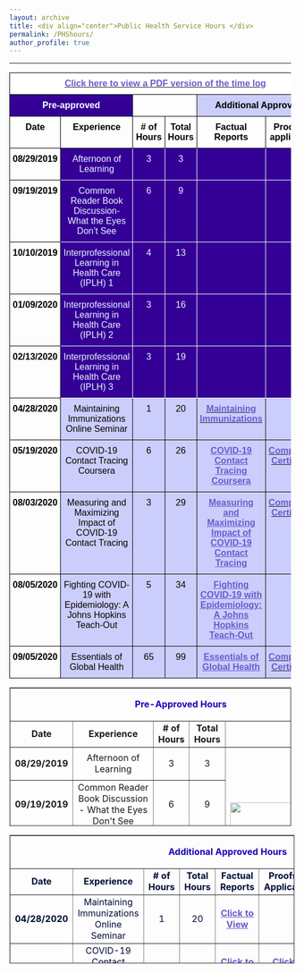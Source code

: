 ```yaml
---
layout: archive
title: <div align="center">Public Health Service Hours </div>  
permalink: /PHShours/
author_profile: true
---  
```

<hr size="6" width="100%" color="navy">


<style type="text/css">@media screen and (max-width: 767px) {.tg {width: auto !important;}.tg col {width: auto !important;}.tg-wrap {overflow-x: auto;-webkit-overflow-scrolling: touch;}}</style><div class="tg-wrap"><table style="border-collapse:collapse;border-spacing:0" class="tg"><tbody><tr><td style="background-color:#ffffff;border-color:#000000;border-style:solid;border-width:1px;color:#6a5acd;font-family:Arial, sans-serif;font-size:16px;font-weight:bold;overflow:hidden;padding:10px 5px;text-align:center;text-decoration:underline;vertical-align:top;word-break:normal" colspan="6"><a href="https://shalslikesepi.github.io/files/PHS%20Time%20Log.pdf" target="_blank" rel="noopener noreferrer"><span style="color:#6A5ACD">Click here to view a PDF version of the time log</span></a></td></tr><tr><td style="background-color:#340096;border-color:#000000;border-style:solid;border-width:1px;color:#ffffff;font-family:Arial, sans-serif;font-size:16px;font-weight:bold;overflow:hidden;padding:10px 5px;text-align:center;vertical-align:top;word-break:normal" colspan="2">Pre-approved</td><td style="border-color:#000000;border-style:solid;border-width:1px;color:#000000;font-family:Arial, sans-serif;font-size:16px;overflow:hidden;padding:10px 5px;text-align:left;vertical-align:top;word-break:normal" colspan="2"></td><td style="background-color:#CBCEFB;border-color:#000000;border-style:solid;border-width:1px;color:#000000;font-family:Arial, sans-serif;font-size:16px;font-weight:bold;overflow:hidden;padding:10px 5px;text-align:center;vertical-align:top;word-break:normal" colspan="2">Additional Approved</td></tr><tr><td style="border-color:#000000;border-style:solid;border-width:1px;color:#000000;font-family:Arial, sans-serif;font-size:16px;font-weight:bold;overflow:hidden;padding:10px 5px;text-align:center;vertical-align:top;word-break:normal">Date</td><td style="border-color:#000000;border-style:solid;border-width:1px;color:#000000;font-family:Arial, sans-serif;font-size:16px;font-weight:bold;overflow:hidden;padding:10px 5px;text-align:center;vertical-align:top;word-break:normal">Experience</td><td style="border-color:#000000;border-style:solid;border-width:1px;color:#000000;font-family:Arial, sans-serif;font-size:16px;font-weight:bold;overflow:hidden;padding:10px 5px;text-align:center;vertical-align:top;word-break:normal"># of Hours</td><td style="border-color:#000000;border-style:solid;border-width:1px;color:#000000;font-family:Arial, sans-serif;font-size:16px;font-weight:bold;overflow:hidden;padding:10px 5px;text-align:center;vertical-align:top;word-break:normal">Total Hours</td><td style="border-color:#000000;border-style:solid;border-width:1px;color:#000000;font-family:Arial, sans-serif;font-size:16px;font-weight:bold;overflow:hidden;padding:10px 5px;text-align:center;vertical-align:top;word-break:normal">Factual Reports</td><td style="border-color:#000000;border-style:solid;border-width:1px;color:#000000;font-family:Arial, sans-serif;font-size:16px;font-weight:bold;overflow:hidden;padding:10px 5px;text-align:center;vertical-align:top;word-break:normal">Proofs (if applicable)</td></tr><tr><td style="border-color:#000000;border-style:solid;border-width:1px;color:#000000;font-family:Arial, sans-serif;font-size:16px;font-weight:bold;overflow:hidden;padding:10px 5px;text-align:center;vertical-align:top;word-break:normal">08/29/2019</td><td style="background-color:#340096;border-color:#ffffff;border-style:solid;border-width:1px;color:#ECF4FF;font-family:Arial, sans-serif;font-size:16px;overflow:hidden;padding:10px 5px;text-align:center;vertical-align:top;word-break:normal"><span style="color:#ECF4FF;background-color:#340096">Afternoon of Learning</span></td><td style="background-color:#340096;border-color:#ffffff;border-style:solid;border-width:1px;color:#ECF4FF;font-family:Arial, sans-serif;font-size:16px;overflow:hidden;padding:10px 5px;text-align:center;vertical-align:top;word-break:normal"><span style="color:#ECF4FF;background-color:#340096">3</span></td><td style="background-color:#340096;border-color:#ffffff;border-style:solid;border-width:1px;color:#ECF4FF;font-family:Arial, sans-serif;font-size:16px;overflow:hidden;padding:10px 5px;text-align:center;vertical-align:top;word-break:normal">3</td><td style="background-color:#340096;border-color:#ffffff;border-style:solid;border-width:1px;color:#FFF;font-family:Arial, sans-serif;font-size:16px;font-weight:bold;overflow:hidden;padding:10px 5px;text-align:left;vertical-align:top;word-break:normal"></td><td style="background-color:#340096;border-color:#ffffff;border-style:solid;border-width:1px;font-family:Arial, sans-serif;font-size:14px;overflow:hidden;padding:10px 5px;text-align:left;vertical-align:top;word-break:normal"></td></tr><tr><td style="border-color:#000000;border-style:solid;border-width:1px;color:#000000;font-family:Arial, sans-serif;font-size:16px;font-weight:bold;overflow:hidden;padding:10px 5px;text-align:center;vertical-align:top;word-break:normal">09/19/2019</td><td style="background-color:#340096;border-color:#ffffff;border-style:solid;border-width:1px;color:#ECF4FF;font-family:Arial, sans-serif;font-size:16px;overflow:hidden;padding:10px 5px;text-align:center;vertical-align:top;word-break:normal"><span style="color:#ECF4FF;background-color:#340096">Common Reader Book Discussion-What the Eyes Don’t See</span></td><td style="background-color:#340096;border-color:#ffffff;border-style:solid;border-width:1px;color:#ECF4FF;font-family:Arial, sans-serif;font-size:16px;overflow:hidden;padding:10px 5px;text-align:center;vertical-align:top;word-break:normal"><span style="color:#ECF4FF;background-color:#340096">6</span></td><td style="background-color:#340096;border-color:#ffffff;border-style:solid;border-width:1px;color:#ECF4FF;font-family:Arial, sans-serif;font-size:16px;overflow:hidden;padding:10px 5px;text-align:center;vertical-align:top;word-break:normal"><span style="background-color:#340096">9</span></td><td style="background-color:#340096;border-color:#ffffff;border-style:solid;border-width:1px;color:#340096;font-family:Arial, sans-serif;font-size:16px;overflow:hidden;padding:10px 5px;text-align:left;vertical-align:top;word-break:normal"></td><td style="background-color:#340096;border-color:#ffffff;border-style:solid;border-width:1px;font-family:Arial, sans-serif;font-size:14px;overflow:hidden;padding:10px 5px;text-align:left;vertical-align:top;word-break:normal"></td></tr><tr><td style="border-color:#000000;border-style:solid;border-width:1px;color:#000000;font-family:Arial, sans-serif;font-size:16px;font-weight:bold;overflow:hidden;padding:10px 5px;text-align:center;vertical-align:top;word-break:normal">10/10/2019</td><td style="background-color:#340096;border-color:#ffffff;border-style:solid;border-width:1px;color:#ECF4FF;font-family:Arial, sans-serif;font-size:16px;overflow:hidden;padding:10px 5px;text-align:center;vertical-align:top;word-break:normal"><span style="color:#ECF4FF;background-color:#340096">Interprofessional Learning in Health Care (IPLH) 1</span></td><td style="background-color:#340096;border-color:#ffffff;border-style:solid;border-width:1px;color:#ECF4FF;font-family:Arial, sans-serif;font-size:16px;overflow:hidden;padding:10px 5px;text-align:center;vertical-align:top;word-break:normal"><span style="color:#ECF4FF;background-color:#340096">4</span></td><td style="background-color:#340096;border-color:#ffffff;border-style:solid;border-width:1px;color:#ECF4FF;font-family:Arial, sans-serif;font-size:16px;overflow:hidden;padding:10px 5px;text-align:center;vertical-align:top;word-break:normal"><span style="background-color:#340096">13</span></td><td style="background-color:#340096;border-color:#ffffff;border-style:solid;border-width:1px;color:#FFF;font-family:Arial, sans-serif;font-size:16px;font-weight:bold;overflow:hidden;padding:10px 5px;text-align:left;vertical-align:top;word-break:normal"></td><td style="background-color:#340096;border-color:#ffffff;border-style:solid;border-width:1px;font-family:Arial, sans-serif;font-size:14px;overflow:hidden;padding:10px 5px;text-align:left;vertical-align:top;word-break:normal"></td></tr><tr><td style="border-color:#000000;border-style:solid;border-width:1px;color:#000000;font-family:Arial, sans-serif;font-size:16px;font-weight:bold;overflow:hidden;padding:10px 5px;text-align:center;vertical-align:top;word-break:normal">01/09/2020</td><td style="background-color:#340096;border-color:#ffffff;border-style:solid;border-width:1px;color:#ECF4FF;font-family:Arial, sans-serif;font-size:16px;overflow:hidden;padding:10px 5px;text-align:center;vertical-align:top;word-break:normal"><span style="color:#ECF4FF;background-color:#340096">Interprofessional Learning in Health Care (IPLH) 2</span></td><td style="background-color:#340096;border-color:#ffffff;border-style:solid;border-width:1px;color:#ECF4FF;font-family:Arial, sans-serif;font-size:16px;overflow:hidden;padding:10px 5px;text-align:center;vertical-align:top;word-break:normal"><span style="color:#ECF4FF;background-color:#340096">3</span></td><td style="background-color:#340096;border-color:#ffffff;border-style:solid;border-width:1px;color:#ECF4FF;font-family:Arial, sans-serif;font-size:16px;overflow:hidden;padding:10px 5px;text-align:center;vertical-align:top;word-break:normal"><span style="background-color:#340096">16</span></td><td style="background-color:#340096;border-color:#ffffff;border-style:solid;border-width:1px;color:#FFF;font-family:Arial, sans-serif;font-size:16px;font-weight:bold;overflow:hidden;padding:10px 5px;text-align:left;vertical-align:top;word-break:normal"></td><td style="background-color:#340096;border-color:#ffffff;border-style:solid;border-width:1px;font-family:Arial, sans-serif;font-size:14px;overflow:hidden;padding:10px 5px;text-align:left;vertical-align:top;word-break:normal"></td></tr><tr><td style="border-color:#000000;border-style:solid;border-width:1px;color:#000000;font-family:Arial, sans-serif;font-size:16px;font-weight:bold;overflow:hidden;padding:10px 5px;text-align:center;vertical-align:top;word-break:normal">02/13/2020</td><td style="background-color:#340096;border-color:#ffffff;border-style:solid;border-width:1px;color:#ECF4FF;font-family:Arial, sans-serif;font-size:16px;overflow:hidden;padding:10px 5px;text-align:center;vertical-align:top;word-break:normal"><span style="color:#ECF4FF;background-color:#340096">Interprofessional Learning in Health Care (IPLH) 3</span></td><td style="background-color:#340096;border-color:#ffffff;border-style:solid;border-width:1px;color:#ECF4FF;font-family:Arial, sans-serif;font-size:16px;overflow:hidden;padding:10px 5px;text-align:center;vertical-align:top;word-break:normal"><span style="color:#ECF4FF;background-color:#340096">3</span></td><td style="background-color:#340096;border-color:#ffffff;border-style:solid;border-width:1px;color:#ECF4FF;font-family:Arial, sans-serif;font-size:16px;overflow:hidden;padding:10px 5px;text-align:center;vertical-align:top;word-break:normal"><span style="color:#ECF4FF;background-color:#340096">19</span></td><td style="background-color:#340096;border-color:#ffffff;border-style:solid;border-width:1px;color:#FFF;font-family:Arial, sans-serif;font-size:16px;font-weight:bold;overflow:hidden;padding:10px 5px;text-align:left;vertical-align:top;word-break:normal"></td><td style="background-color:#340096;border-color:#ffffff;border-style:solid;border-width:1px;font-family:Arial, sans-serif;font-size:14px;overflow:hidden;padding:10px 5px;text-align:left;vertical-align:top;word-break:normal"></td></tr><tr><td style="border-color:#000000;border-style:solid;border-width:1px;color:#000000;font-family:Arial, sans-serif;font-size:16px;font-weight:bold;overflow:hidden;padding:10px 5px;text-align:center;vertical-align:top;word-break:normal">04/28/2020</td><td style="background-color:#CBCEFB;border-color:#000000;border-style:solid;border-width:1px;color:#080000;font-family:Arial, sans-serif;font-size:16px;overflow:hidden;padding:10px 5px;text-align:center;vertical-align:top;word-break:normal"><span style="color:#080000;background-color:#CBCEFB">Maintaining Immunizations Online Seminar</span></td><td style="background-color:#CBCEFB;border-color:#000000;border-style:solid;border-width:1px;color:#080000;font-family:Arial, sans-serif;font-size:16px;overflow:hidden;padding:10px 5px;text-align:center;vertical-align:top;word-break:normal"><span style="color:#080000;background-color:#CBCEFB">1</span></td><td style="background-color:#CBCEFB;border-color:#000000;border-style:solid;border-width:1px;color:#080000;font-family:Arial, sans-serif;font-size:16px;overflow:hidden;padding:10px 5px;text-align:center;vertical-align:top;word-break:normal"><span style="color:#080000;background-color:#CBCEFB">20</span></td><td style="background-color:#CBCEFB;border-color:#000000;border-style:solid;border-width:1px;color:#6A5ACD;font-family:Arial, sans-serif;font-size:16px;font-weight:bold;overflow:hidden;padding:10px 5px;text-align:center;text-decoration:underline;vertical-align:top;word-break:normal"><a href="https://shalslikesepi.github.io/files/SN_APE%201%20Immunizations%20Seminar.pdf" target="_blank" rel="noopener noreferrer"><span style="color:#6A5ACD">Maintaining Immunizations</span></a></td><td style="background-color:#cbcefb;border-color:#000000;border-style:solid;border-width:1px;color:#cbcefb;font-family:Arial, sans-serif;font-size:14px;overflow:hidden;padding:10px 5px;text-align:left;vertical-align:top;word-break:normal"></td></tr><tr><td style="border-color:#000000;border-style:solid;border-width:1px;color:#000000;font-family:Arial, sans-serif;font-size:16px;font-weight:bold;overflow:hidden;padding:10px 5px;text-align:center;vertical-align:top;word-break:normal">05/19/2020</td><td style="background-color:#CBCEFB;border-color:#000000;border-style:solid;border-width:1px;color:#080000;font-family:Arial, sans-serif;font-size:16px;overflow:hidden;padding:10px 5px;text-align:center;vertical-align:top;word-break:normal"><span style="color:#080000;background-color:#CBCEFB">COVID-19 Contact Tracing Coursera</span></td><td style="background-color:#CBCEFB;border-color:#000000;border-style:solid;border-width:1px;color:#080000;font-family:Arial, sans-serif;font-size:16px;overflow:hidden;padding:10px 5px;text-align:center;vertical-align:top;word-break:normal"><span style="color:#080000;background-color:#CBCEFB">6</span></td><td style="background-color:#CBCEFB;border-color:#000000;border-style:solid;border-width:1px;color:#080000;font-family:Arial, sans-serif;font-size:16px;overflow:hidden;padding:10px 5px;text-align:center;vertical-align:top;word-break:normal"><span style="color:#080000;background-color:#CBCEFB">26</span></td><td style="background-color:#CBCEFB;border-color:#000000;border-style:solid;border-width:1px;color:#6A5ACD;font-family:Arial, sans-serif;font-size:16px;font-weight:bold;overflow:hidden;padding:10px 5px;text-align:center;text-decoration:underline;vertical-align:top;word-break:normal"><a href="https://shalslikesepi.github.io/files/SN_APE%202%20Contact%20Tracing%201.pdf"><span style="text-decoration:underline;color:#6A5ACD">COVID-19 Contact Tracing Coursera</span></a></td><td style="background-color:#cbcefb;border-color:#000000;border-style:solid;border-width:1px;color:#6a5acd;font-family:Arial, sans-serif;font-size:16px;font-weight:bold;overflow:hidden;padding:10px 5px;text-align:center;text-decoration:underline;vertical-align:top;word-break:normal"><a href="https://shalslikesepi.github.io/files/Contact%20Tracing%201.pdf" target="_blank" rel="noopener noreferrer"><span style="color:#6A5ACD">Completion Certificate</span></a></td></tr><tr><td style="border-color:#000000;border-style:solid;border-width:1px;color:#000000;font-family:Arial, sans-serif;font-size:16px;font-weight:bold;overflow:hidden;padding:10px 5px;text-align:center;vertical-align:top;word-break:normal">08/03/2020</td><td style="background-color:#CBCEFB;border-color:#000000;border-style:solid;border-width:1px;color:#080000;font-family:Arial, sans-serif;font-size:16px;overflow:hidden;padding:10px 5px;text-align:center;vertical-align:top;word-break:normal"><span style="color:#080000;background-color:#CBCEFB">Measuring and Maximizing Impact of COVID-19 Contact Tracing</span></td><td style="background-color:#CBCEFB;border-color:#000000;border-style:solid;border-width:1px;color:#080000;font-family:Arial, sans-serif;font-size:16px;overflow:hidden;padding:10px 5px;text-align:center;vertical-align:top;word-break:normal"><span style="color:#080000;background-color:#CBCEFB">3</span></td><td style="background-color:#CBCEFB;border-color:#000000;border-style:solid;border-width:1px;color:#080000;font-family:Arial, sans-serif;font-size:16px;overflow:hidden;padding:10px 5px;text-align:center;vertical-align:top;word-break:normal"><span style="color:#080000;background-color:#CBCEFB">29</span></td><td style="background-color:#CBCEFB;border-color:#000000;border-style:solid;border-width:1px;color:#6A5ACD;font-family:Arial, sans-serif;font-size:16px;font-weight:bold;overflow:hidden;padding:10px 5px;text-align:center;text-decoration:underline;vertical-align:top;word-break:normal"><a href="https://shalslikesepi.github.io/files/SN_APE%203%20Contact%20Tracing%202.pdf"><span style="text-decoration:underline;color:#6A5ACD">Measuring and Maximizing Impact of COVID-19 Contact Tracing</span></a></td><td style="background-color:#cbcefb;border-color:#000000;border-style:solid;border-width:1px;color:#6a5acd;font-family:Arial, sans-serif;font-size:16px;font-weight:bold;overflow:hidden;padding:10px 5px;text-align:center;text-decoration:underline;vertical-align:top;word-break:normal"><a href="https://shalslikesepi.github.io/files/Contact%20Tracing%202.pdf" target="_blank" rel="noopener noreferrer"><span style="color:#6A5ACD">Completion Certificate</span></a></td></tr><tr><td style="border-color:#000000;border-style:solid;border-width:1px;color:#000000;font-family:Arial, sans-serif;font-size:16px;font-weight:bold;overflow:hidden;padding:10px 5px;text-align:center;vertical-align:top;word-break:normal">08/05/2020</td><td style="background-color:#CBCEFB;border-color:#000000;border-style:solid;border-width:1px;color:#080000;font-family:Arial, sans-serif;font-size:16px;overflow:hidden;padding:10px 5px;text-align:center;vertical-align:top;word-break:normal"><span style="color:#080000;background-color:#CBCEFB">Fighting COVID-19 with Epidemiology: A Johns Hopkins Teach-Out</span></td><td style="background-color:#CBCEFB;border-color:#000000;border-style:solid;border-width:1px;color:#080000;font-family:Arial, sans-serif;font-size:16px;overflow:hidden;padding:10px 5px;text-align:center;vertical-align:top;word-break:normal"><span style="color:#080000;background-color:#CBCEFB">5</span></td><td style="background-color:#CBCEFB;border-color:#000000;border-style:solid;border-width:1px;color:#080000;font-family:Arial, sans-serif;font-size:16px;overflow:hidden;padding:10px 5px;text-align:center;vertical-align:top;word-break:normal"><span style="color:#080000;background-color:#CBCEFB">34</span></td><td style="background-color:#CBCEFB;border-color:#000000;border-style:solid;border-width:1px;color:#6A5ACD;font-family:Arial, sans-serif;font-size:16px;font-weight:bold;overflow:hidden;padding:10px 5px;text-align:center;text-decoration:underline;vertical-align:top;word-break:normal"><a href="https://shalslikesepi.github.io/files/SN_APE%204%20Fighting%20COVID.pdf"><span style="text-decoration:underline;color:#6A5ACD">Fighting COVID-19 with Epidemiology: A Johns Hopkins Teach-Out</span></a></td><td style="background-color:#cbcefb;border-color:#000000;border-style:solid;border-width:1px;color:#6a5acd;font-family:Arial, sans-serif;font-size:16px;font-weight:bold;overflow:hidden;padding:10px 5px;text-align:center;text-decoration:underline;vertical-align:top;word-break:normal"></td></tr><tr><td style="border-color:#000000;border-style:solid;border-width:1px;color:#000000;font-family:Arial, sans-serif;font-size:16px;font-weight:bold;overflow:hidden;padding:10px 5px;text-align:center;vertical-align:top;word-break:normal">09/05/2020</td><td style="background-color:#CBCEFB;border-color:#000000;border-style:solid;border-width:1px;color:#080000;font-family:Arial, sans-serif;font-size:16px;overflow:hidden;padding:10px 5px;text-align:center;vertical-align:top;word-break:normal"><span style="color:#080000;background-color:#CBCEFB">Essentials of Global Health</span></td><td style="background-color:#CBCEFB;border-color:#000000;border-style:solid;border-width:1px;color:#080000;font-family:Arial, sans-serif;font-size:16px;overflow:hidden;padding:10px 5px;text-align:center;vertical-align:top;word-break:normal"><span style="color:#080000;background-color:#CBCEFB">65</span></td><td style="background-color:#CBCEFB;border-color:#000000;border-style:solid;border-width:1px;color:#080000;font-family:Arial, sans-serif;font-size:16px;overflow:hidden;padding:10px 5px;text-align:center;vertical-align:top;word-break:normal"><span style="color:#080000;background-color:#CBCEFB">99</span></td><td style="background-color:#CBCEFB;border-color:#000000;border-style:solid;border-width:1px;color:#6A5ACD;font-family:Arial, sans-serif;font-size:16px;font-weight:bold;overflow:hidden;padding:10px 5px;text-align:center;text-decoration:underline;vertical-align:top;word-break:normal"><a href="https://shalslikesepi.github.io/files/SN_APE%205%20Global%20Health.pdf"><span style="text-decoration:underline;color:#6A5ACD">Essentials of Global Health</span></a></td><td style="background-color:#cbcefb;border-color:#000000;border-style:solid;border-width:1px;color:#6a5acd;font-family:Arial, sans-serif;font-size:16px;font-weight:bold;overflow:hidden;padding:10px 5px;text-align:center;text-decoration:underline;vertical-align:top;word-break:normal"><a href="https://shalslikesepi.github.io/files/Essentials%20of%20Global%20Health.pdf" target="_blank" rel="noopener noreferrer"><span style="color:#6A5ACD">Completion Certificate</span></a></td></tr></tbody></table></div>



<table style="border-collapse: collapse; width: 100%; height: 248px;" border="1">
<tbody>
<tr style="height: 18px;">
<td style="width: 19.8285%; text-align: center; font-size: 16px; height: 18px;" colspan="5">
<p><span style="color: #1900b5;"><strong>Pre-Approved Hours</strong></span></p>
</td>
</tr>
<tr style="height: 15px;">
<td style="width: 19.8285%; height: 15px; text-align: center; font-size: 16px;"><strong>Date</strong></td>
<td style="width: 29.2295%; height: 15px; text-align: center; font-size: 16px;"><strong>Experience</strong></td>
<td style="width: 10.942%; height: 15px; text-align: center; font-size: 16px;"><strong># of Hours</strong></td>
<td style="width: 20%; height: 15px; text-align: center; font-size: 16px;"><strong>Total Hours</strong></td>
<td style="width: 20%; height: 15px;">&nbsp;</td>
</tr>
<tr style="height: 43px;">
<td class="selected" style="width: 19.8285%; text-align: center; height: 43px; font-size: 16px;">
<div class="wrap">
<div>
<p><strong>08/29/2019</strong></p>
</div>
</div>
</td>
<td style="width: 29.2295%; height: 43px; text-align: center; font-size: 16px;">Afternoon of Learning</td>
<td style="width: 10.942%; height: 43px; text-align: center; font-size: 16px;">3</td>
<td style="width: 20%; height: 43px; text-align: center; font-size: 16px;">3</td>
<td style="width: 20%; height: 215px; font-size: 16px;" rowspan="5"><img src="https://pbs.twimg.com/media/DGtemVQWAAABJCF.jpg" alt="" width="209" height="209" /></td>
</tr>
<tr style="height: 43px;">
<td class="selected" style="width: 19.8285%; text-align: center; height: 43px; font-size: 16px;">
<div class="wrap">
<div>
<p><strong>09/19/2019</strong></p>
</div>
</div>
</td>
<td style="width: 29.2295%; height: 43px; text-align: center;">Common Reader Book Discussion - What the Eyes Don't See</td>
<td style="width: 10.942%; height: 43px; text-align: center; font-size: 16px;">6</td>
<td style="width: 20%; height: 43px; text-align: center; font-size: 16px;">9</td>
</tr>
<tr style="height: 43px;">
<td class="selected" style="width: 19.8285%; text-align: center; height: 43px; font-size: 16px;">
<div class="wrap">
<div>
<p><strong>10/10/2019</strong></p>
</div>
</div>
</td>
<td style="width: 29.2295%; height: 43px; text-align: center; font-size: 16px;">Interprofessional Learning in Health Care (IPLH) 1</td>
<td style="width: 10.942%; height: 43px; text-align: center; font-size: 16px;">4</td>
<td style="width: 20%; height: 43px; text-align: center; font-size: 16px;">13</td>
</tr>
<tr style="height: 43px;">
<td class="selected" style="width: 19.8285%; text-align: center; height: 43px; font-size: 16px;">
<div class="wrap">
<div>
<p><strong>01/09/2020</strong></p>
</div>
</div>
</td>
<td style="width: 29.2295%; height: 43px; text-align: center; font-size: 16px;">Interprofessional Learning in Health Care (IPLH) 2</td>
<td style="width: 10.942%; height: 43px; text-align: center; font-size: 16px;">3</td>
<td style="width: 20%; height: 43px; text-align: center; font-size: 16px;">16</td>
</tr>
<tr style="height: 43px;">
<td class="selected" style="width: 19.8285%; text-align: center; height: 43px; font-size: 16px;">
<div class="wrap">
<div>
<p><strong>02/13/2020</strong></p>
</div>
</div>
</td>
<td style="width: 29.2295%; height: 43px; text-align: center; font-size: 16px;">Interprofessional Learning in Health Care (IPLH) 3</td>
<td style="width: 10.942%; height: 43px; text-align: center; font-size: 16px;">3</td>
<td style="width: 20%; height: 43px; text-align: center; font-size: 16px;">19</td>
</tr>
</tbody>
</table>




<table style="border-collapse: collapse; width: 101.212%; height: 230px;" border="1">
<tbody>
<tr>
<td style="width: 7.62024%; text-align: center; font-size: 16px;" colspan="7">
<p><span style="color: #1900b5;"><strong>Additional Approved Hours</strong></span></p>
</td>
</tr>
<tr style="height: 15px;">
<td style="width: 7.62024%; height: 15px; text-align: center; font-size: 16px;"><span style="color: #000d33;"><strong>Date</strong></span></td>
<td style="width: 29.4091%; height: 15px; text-align: center; font-size: 16px;"><span style="color: #000d33;"><strong>Experience</strong></span></td>
<td style="width: 18.1233%; height: 15px; text-align: center; font-size: 16px;"><span style="color: #000d33;"><strong># of Hours</strong></span></td>
<td style="width: 6.64273%; height: 15px; text-align: center; font-size: 16px;"><span style="color: #000d33;"><strong>Total Hours</strong></span></td>
<td style="width: 13.2047%; text-align: center; font-size: 16px;"><span style="color: #000d33;"><strong>Factual Reports</strong></span></td>
<td style="width: 35.3411%; text-align: center; font-size: 16px;"><span style="color: #000d33;"><strong>Proofs (If Applicable)</strong></span></td>
<td style="width: 1.79533%; height: 15px;">&nbsp;</td>
</tr>
<tr style="height: 43px;">
<td class="selected" style="width: 7.62024%; text-align: center; height: 43px; font-size: 16px;"><strong><span style="color: #000d33;">04/28/2020</span></strong></td>
<td style="width: 29.4091%; height: 43px; font-size: 16px; text-align: center;"><span style="color: #000d33;">Maintaining Immunizations Online Seminar</span></td>
<td style="width: 18.1233%; height: 43px; text-align: center; font-size: 16px;"><span style="color: #000d33;">1</span></td>
<td style="width: 6.64273%; height: 43px; text-align: center; font-size: 16px;"><span style="color: #000d33;">20</span></td>
<td style="width: 13.2047%; text-align: center; font-size: 16px;"><span style="color: #6a5acd;"><strong><a style="color: #6a5acd;" href="https://shalininair.com/files/SN_APE%201%20Immunizations%20Seminar.pdf" target="_blank" rel="noopener">Click to View</a></strong></span></td>
<td style="width: 35.3411%; text-align: center; font-size: 16px;">&nbsp;</td>
<td style="width: 1.79533%; height: 215px; font-size: 16px;" rowspan="5"><img src="https://pbs.twimg.com/media/DGtemVQWAAABJCF.jpg" alt="" width="209" height="209" /></td>
</tr>
<tr style="height: 43px;">
<td class="selected" style="width: 7.62024%; text-align: center; height: 43px; font-size: 16px;"><strong><span style="color: #000d33;">05/19/2020</span></strong></td>
<td style="width: 29.4091%; text-align: center; font-size: 16px;"><span style="color: #000d33;">COVID-19 Contact Tracing Coursera</span></td>
<td style="width: 18.1233%; height: 43px; text-align: center; font-size: 16px;"><span style="color: #000d33;">6</span></td>
<td style="width: 6.64273%; height: 43px; text-align: center; font-size: 16px;"><span style="color: #000d33;">26</span></td>
<td style="width: 13.2047%; text-align: center; font-size: 16px;"><span style="color: #6a5acd;"><strong><a style="color: #6a5acd;" href="https://shalininair.com/files/SN_APE%202%20Contact%20Tracing%201.pdf" target="_blank" rel="noopener">Click to View</a></strong></span></td>
<td style="width: 35.3411%; text-align: center; font-size: 16px;"><span style="color: #6a5acd;"><strong><a style="color: #6a5acd;" href="https://shalininair.com/files/Contact%20Tracing%201.pdf" target="_blank" rel="noopener">Click to View</a></strong></span></td>
</tr>
<tr style="height: 43px;">
<td class="selected" style="width: 7.62024%; text-align: center; height: 43px; font-size: 16px;"><strong><span style="color: #000d33;">08/03/2020</span></strong></td>
<td style="width: 29.4091%; height: 43px; font-size: 16px; text-align: center;"><span style="color: #000d33;">Measuring and Maximizing Impact of COVID-19 Contact Tracing</span></td>
<td style="width: 18.1233%; height: 43px; text-align: center; font-size: 16px;"><span style="color: #000d33;">3</span></td>
<td style="width: 6.64273%; height: 43px; text-align: center; font-size: 16px;"><span style="color: #000d33;">29</span></td>
<td style="width: 13.2047%; text-align: center; font-size: 16px;"><span style="color: #6a5acd;"><strong><a style="color: #6a5acd;" href="https://shalininair.com/files/SN_APE%203%20Contact%20Tracing%202.pdf" target="_blank" rel="noopener">Click to View</a></strong></span></td>
<td style="width: 35.3411%; text-align: center; font-size: 16px;"><span style="color: #6a5acd;"><strong><a style="color: #6a5acd;" href="https://shalininair.com/files/Contact%20Tracing%202.pdf" target="_blank" rel="noopener">Click to View</a></strong></span></td>
</tr>
<tr style="height: 43px;">
<td class="selected" style="width: 7.62024%; text-align: center; height: 43px; font-size: 16px;"><strong><span style="color: #000d33;">08/05/2020</span></strong></td>
<td style="width: 29.4091%; height: 43px; font-size: 16px; text-align: center;"><span style="color: #000d33;">Fighting COVID-19 with Epidemiology: A Johns Hopkins Teach-Out</span></td>
<td style="width: 18.1233%; height: 43px; text-align: center; font-size: 16px;"><span style="color: #000d33;">5</span></td>
<td style="width: 6.64273%; height: 43px; text-align: center; font-size: 16px;"><span style="color: #000d33;">34</span></td>
<td style="width: 13.2047%; text-align: center; font-size: 16px;"><span style="color: #6a5acd;"><strong><a style="color: #6a5acd;" href="https://shalininair.com/files/SN_APE%204%20Fighting%20COVID.pdf" target="_blank" rel="noopener">Click to View</a></strong></span></td>
<td style="width: 35.3411%; text-align: center; font-size: 16px;">&nbsp;</td>
</tr>
<tr style="height: 43px;">
<td class="selected" style="width: 7.62024%; text-align: center; height: 43px; font-size: 16px;"><strong><span style="color: #000d33;">09/05/2020</span></strong></td>
<td style="width: 29.4091%; height: 43px; font-size: 16px; text-align: center;"><span style="color: #000d33;">Essentials of Global Health</span></td>
<td style="width: 18.1233%; height: 43px; text-align: center; font-size: 16px;"><span style="color: #000d33;">65</span></td>
<td style="width: 6.64273%; height: 43px; text-align: center; font-size: 16px;"><span style="color: #000d33;">99</span></td>
<td style="width: 13.2047%; text-align: center; font-size: 16px;"><span style="color: #6a5acd;"><strong><a style="color: #6a5acd;" href="https://shalininair.com/files/SN_APE%205%20Global%20Health.pdf" target="_blank" rel="noopener">Click to View</a></strong></span></td>
<td style="width: 35.3411%; text-align: center; font-size: 16px;"><span style="color: #6a5acd;"><strong><a style="color: #6a5acd;" href="https://shalininair.com/files/Essentials%20of%20Global%20Health.pdf" target="_blank" rel="noopener">Click to View</a></strong></span></td>
</tr>
</tbody>
</table>
